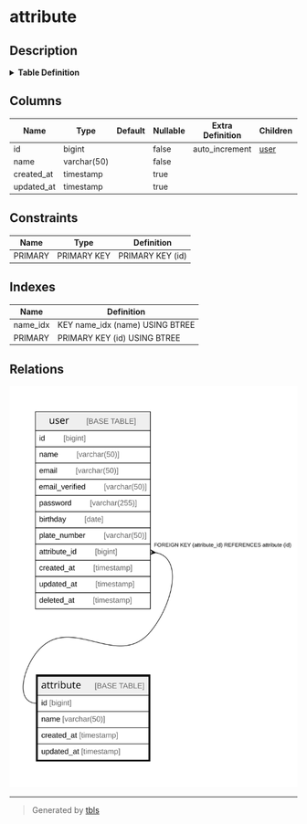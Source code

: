 # attribute

## Description

<details>
<summary><strong>Table Definition</strong></summary>

```sql
CREATE TABLE `attribute` (
  `id` bigint NOT NULL AUTO_INCREMENT,
  `name` varchar(50) COLLATE utf8mb4_unicode_ci NOT NULL,
  `created_at` timestamp NULL DEFAULT NULL,
  `updated_at` timestamp NULL DEFAULT NULL,
  PRIMARY KEY (`id`),
  KEY `name_idx` (`name`)
) ENGINE=InnoDB DEFAULT CHARSET=utf8mb4 COLLATE=utf8mb4_unicode_ci
```

</details>

## Columns

| Name | Type | Default | Nullable | Extra Definition | Children | Parents | Comment |
| ---- | ---- | ------- | -------- | ---------------- | -------- | ------- | ------- |
| id | bigint |  | false | auto_increment | [user](user.md) |  |  |
| name | varchar(50) |  | false |  |  |  |  |
| created_at | timestamp |  | true |  |  |  |  |
| updated_at | timestamp |  | true |  |  |  |  |

## Constraints

| Name | Type | Definition |
| ---- | ---- | ---------- |
| PRIMARY | PRIMARY KEY | PRIMARY KEY (id) |

## Indexes

| Name | Definition |
| ---- | ---------- |
| name_idx | KEY name_idx (name) USING BTREE |
| PRIMARY | PRIMARY KEY (id) USING BTREE |

## Relations

![er](attribute.svg)

---

> Generated by [tbls](https://github.com/k1LoW/tbls)
